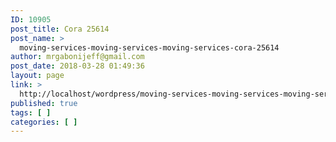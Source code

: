 ```yaml
---
ID: 10905
post_title: Cora 25614
post_name: >
  moving-services-moving-services-moving-services-cora-25614
author: mrgabonijeff@gmail.com
post_date: 2018-03-28 01:49:36
layout: page
link: >
  http://localhost/wordpress/moving-services-moving-services-moving-services-cora-25614/
published: true
tags: [ ]
categories: [ ]
---
```

